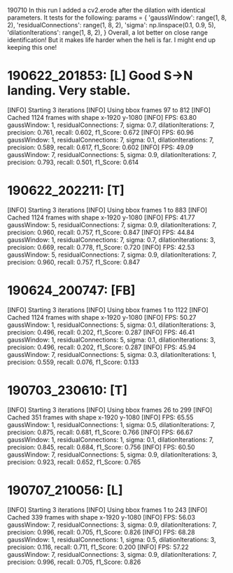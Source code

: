 190710
In this run I added a cv2.erode after the dilation with identical parameters.
It tests for the following:
params = {
            'gaussWindow': range(1, 8, 2),
            'residualConnections': range(1, 8, 2),
            'sigma': np.linspace(0.1, 0.9, 5),
            'dilationIterations': range(1, 8, 2),
        }
Overall, a lot better on close range identification! But it makes life harder when the heli is far.
I might end up keeping this one!

# 190622_201853: [L] Good S->N landing. Very stable.
[INFO] Starting 3 iterations
[INFO] Using bbox frames 97 to 812
[INFO] Cached 1124 frames with shape x-1920 y-1080
[INFO] FPS: 63.80
gaussWindow: 1, residualConnections: 7, sigma: 0.7, dilationIterations: 7, precision: 0.761, recall: 0.602, f1_Score: 0.672
[INFO] FPS: 60.96
gaussWindow: 1, residualConnections: 7, sigma: 0.1, dilationIterations: 7, precision: 0.589, recall: 0.617, f1_Score: 0.602
[INFO] FPS: 49.09
gaussWindow: 7, residualConnections: 5, sigma: 0.9, dilationIterations: 7, precision: 0.793, recall: 0.501, f1_Score: 0.614
# 190622_202211: [T]
[INFO] Starting 3 iterations
[INFO] Using bbox frames 1 to 883
[INFO] Cached 1124 frames with shape x-1920 y-1080
[INFO] FPS: 41.77
gaussWindow: 5, residualConnections: 7, sigma: 0.9, dilationIterations: 7, precision: 0.960, recall: 0.757, f1_Score: 0.847
[INFO] FPS: 44.84
gaussWindow: 1, residualConnections: 7, sigma: 0.7, dilationIterations: 3, precision: 0.669, recall: 0.778, f1_Score: 0.720
[INFO] FPS: 42.53
gaussWindow: 5, residualConnections: 7, sigma: 0.9, dilationIterations: 7, precision: 0.960, recall: 0.757, f1_Score: 0.847
# 190624_200747: [FB]
[INFO] Starting 3 iterations
[INFO] Using bbox frames 1 to 1122
[INFO] Cached 1124 frames with shape x-1920 y-1080
[INFO] FPS: 50.27
gaussWindow: 1, residualConnections: 5, sigma: 0.1, dilationIterations: 3, precision: 0.496, recall: 0.202, f1_Score: 0.287
[INFO] FPS: 46.41
gaussWindow: 1, residualConnections: 5, sigma: 0.1, dilationIterations: 3, precision: 0.496, recall: 0.202, f1_Score: 0.287
[INFO] FPS: 45.94
gaussWindow: 7, residualConnections: 5, sigma: 0.3, dilationIterations: 1, precision: 0.559, recall: 0.076, f1_Score: 0.133
# 190703_230610: [T]
[INFO] Starting 3 iterations
[INFO] Using bbox frames 26 to 299
[INFO] Cached 351 frames with shape x-1920 y-1080
[INFO] FPS: 65.55
gaussWindow: 1, residualConnections: 1, sigma: 0.5, dilationIterations: 7, precision: 0.875, recall: 0.681, f1_Score: 0.766
[INFO] FPS: 66.67
gaussWindow: 1, residualConnections: 1, sigma: 0.1, dilationIterations: 7, precision: 0.845, recall: 0.684, f1_Score: 0.756
[INFO] FPS: 60.50
gaussWindow: 7, residualConnections: 5, sigma: 0.9, dilationIterations: 3, precision: 0.923, recall: 0.652, f1_Score: 0.765
# 190707_210056: [L]
[INFO] Starting 3 iterations
[INFO] Using bbox frames 1 to 243
[INFO] Cached 339 frames with shape x-1920 y-1080
[INFO] FPS: 56.03
gaussWindow: 7, residualConnections: 3, sigma: 0.9, dilationIterations: 7, precision: 0.996, recall: 0.705, f1_Score: 0.826
[INFO] FPS: 68.28
gaussWindow: 1, residualConnections: 1, sigma: 0.5, dilationIterations: 3, precision: 0.116, recall: 0.711, f1_Score: 0.200
[INFO] FPS: 57.22
gaussWindow: 7, residualConnections: 3, sigma: 0.9, dilationIterations: 7, precision: 0.996, recall: 0.705, f1_Score: 0.826
